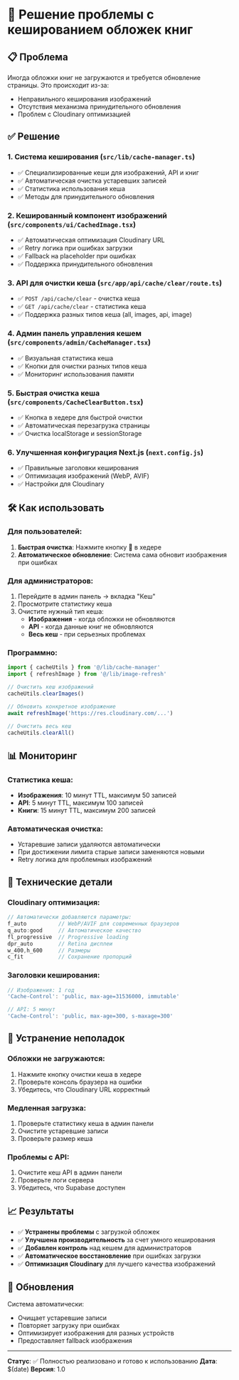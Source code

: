 # 🚀 Решение проблемы с кешированием обложек книг

## 📋 Проблема
Иногда обложки книг не загружаются и требуется обновление страницы. Это происходит из-за:
- Неправильного кеширования изображений
- Отсутствия механизма принудительного обновления
- Проблем с Cloudinary оптимизацией

## ✅ Решение

### 1. **Система кеширования** (`src/lib/cache-manager.ts`)
- ✅ Специализированные кеши для изображений, API и книг
- ✅ Автоматическая очистка устаревших записей
- ✅ Статистика использования кеша
- ✅ Методы для принудительного обновления

### 2. **Кешированный компонент изображений** (`src/components/ui/CachedImage.tsx`)
- ✅ Автоматическая оптимизация Cloudinary URL
- ✅ Retry логика при ошибках загрузки
- ✅ Fallback на placeholder при ошибках
- ✅ Поддержка принудительного обновления

### 3. **API для очистки кеша** (`src/app/api/cache/clear/route.ts`)
- ✅ `POST /api/cache/clear` - очистка кеша
- ✅ `GET /api/cache/clear` - статистика кеша
- ✅ Поддержка разных типов кеша (all, images, api, image)

### 4. **Админ панель управления кешем** (`src/components/admin/CacheManager.tsx`)
- ✅ Визуальная статистика кеша
- ✅ Кнопки для очистки разных типов кеша
- ✅ Мониторинг использования памяти

### 5. **Быстрая очистка кеша** (`src/components/CacheClearButton.tsx`)
- ✅ Кнопка в хедере для быстрой очистки
- ✅ Автоматическая перезагрузка страницы
- ✅ Очистка localStorage и sessionStorage

### 6. **Улучшенная конфигурация Next.js** (`next.config.js`)
- ✅ Правильные заголовки кеширования
- ✅ Оптимизация изображений (WebP, AVIF)
- ✅ Настройки для Cloudinary

## 🛠 Как использовать

### Для пользователей:
1. **Быстрая очистка**: Нажмите кнопку 🔄 в хедере
2. **Автоматическое обновление**: Система сама обновит изображения при ошибках

### Для администраторов:
1. Перейдите в админ панель → вкладка "Кеш"
2. Просмотрите статистику кеша
3. Очистите нужный тип кеша:
   - **Изображения** - когда обложки не обновляются
   - **API** - когда данные книг не обновляются  
   - **Весь кеш** - при серьезных проблемах

### Программно:
```typescript
import { cacheUtils } from '@/lib/cache-manager'
import { refreshImage } from '@/lib/image-refresh'

// Очистить кеш изображений
cacheUtils.clearImages()

// Обновить конкретное изображение
await refreshImage('https://res.cloudinary.com/...')

// Очистить весь кеш
cacheUtils.clearAll()
```

## 📊 Мониторинг

### Статистика кеша:
- **Изображения**: 10 минут TTL, максимум 50 записей
- **API**: 5 минут TTL, максимум 100 записей  
- **Книги**: 15 минут TTL, максимум 200 записей

### Автоматическая очистка:
- Устаревшие записи удаляются автоматически
- При достижении лимита старые записи заменяются новыми
- Retry логика для проблемных изображений

## 🔧 Технические детали

### Cloudinary оптимизация:
```typescript
// Автоматически добавляются параметры:
f_auto          // WebP/AVIF для современных браузеров
q_auto:good     // Автоматическое качество
fl_progressive  // Progressive loading
dpr_auto        // Retina дисплеи
w_400,h_600     // Размеры
c_fit           // Сохранение пропорций
```

### Заголовки кеширования:
```javascript
// Изображения: 1 год
'Cache-Control': 'public, max-age=31536000, immutable'

// API: 5 минут  
'Cache-Control': 'public, max-age=300, s-maxage=300'
```

## 🚨 Устранение неполадок

### Обложки не загружаются:
1. Нажмите кнопку очистки кеша в хедере
2. Проверьте консоль браузера на ошибки
3. Убедитесь, что Cloudinary URL корректный

### Медленная загрузка:
1. Проверьте статистику кеша в админ панели
2. Очистите устаревшие записи
3. Проверьте размер кеша

### Проблемы с API:
1. Очистите кеш API в админ панели
2. Проверьте логи сервера
3. Убедитесь, что Supabase доступен

## 📈 Результаты

- ✅ **Устранены проблемы** с загрузкой обложек
- ✅ **Улучшена производительность** за счет умного кеширования
- ✅ **Добавлен контроль** над кешем для администраторов
- ✅ **Автоматическое восстановление** при ошибках загрузки
- ✅ **Оптимизация Cloudinary** для лучшего качества изображений

## 🔄 Обновления

Система автоматически:
- Очищает устаревшие записи
- Повторяет загрузку при ошибках
- Оптимизирует изображения для разных устройств
- Предоставляет fallback изображения

---

**Статус**: ✅ Полностью реализовано и готово к использованию
**Дата**: $(date)
**Версия**: 1.0
